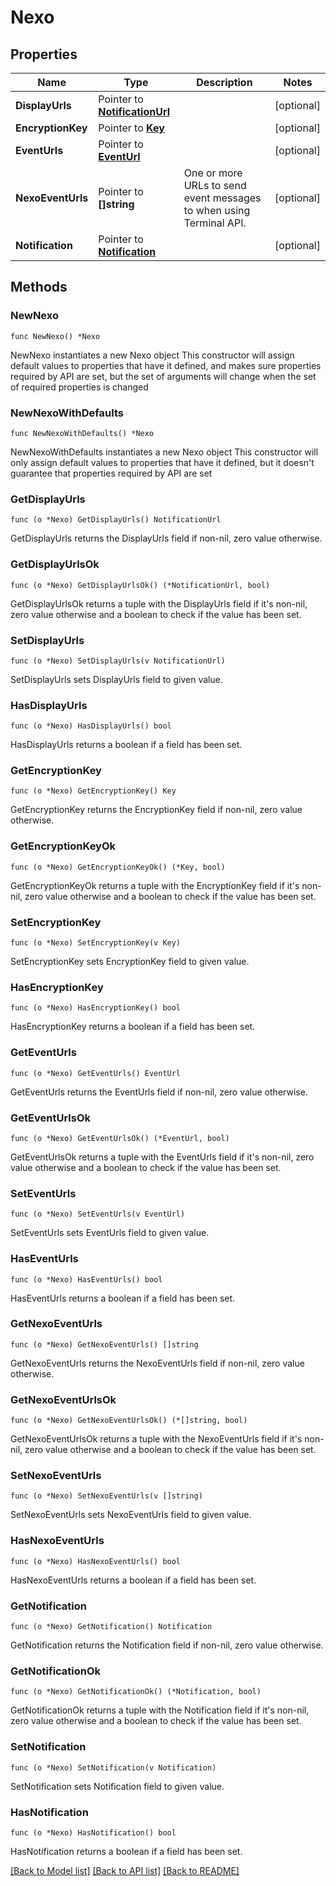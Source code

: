 # Nexo

## Properties

Name | Type | Description | Notes
------------ | ------------- | ------------- | -------------
**DisplayUrls** | Pointer to [**NotificationUrl**](NotificationUrl.md) |  | [optional] 
**EncryptionKey** | Pointer to [**Key**](Key.md) |  | [optional] 
**EventUrls** | Pointer to [**EventUrl**](EventUrl.md) |  | [optional] 
**NexoEventUrls** | Pointer to **[]string** | One or more URLs to send event messages to when using Terminal API. | [optional] 
**Notification** | Pointer to [**Notification**](Notification.md) |  | [optional] 

## Methods

### NewNexo

`func NewNexo() *Nexo`

NewNexo instantiates a new Nexo object
This constructor will assign default values to properties that have it defined,
and makes sure properties required by API are set, but the set of arguments
will change when the set of required properties is changed

### NewNexoWithDefaults

`func NewNexoWithDefaults() *Nexo`

NewNexoWithDefaults instantiates a new Nexo object
This constructor will only assign default values to properties that have it defined,
but it doesn't guarantee that properties required by API are set

### GetDisplayUrls

`func (o *Nexo) GetDisplayUrls() NotificationUrl`

GetDisplayUrls returns the DisplayUrls field if non-nil, zero value otherwise.

### GetDisplayUrlsOk

`func (o *Nexo) GetDisplayUrlsOk() (*NotificationUrl, bool)`

GetDisplayUrlsOk returns a tuple with the DisplayUrls field if it's non-nil, zero value otherwise
and a boolean to check if the value has been set.

### SetDisplayUrls

`func (o *Nexo) SetDisplayUrls(v NotificationUrl)`

SetDisplayUrls sets DisplayUrls field to given value.

### HasDisplayUrls

`func (o *Nexo) HasDisplayUrls() bool`

HasDisplayUrls returns a boolean if a field has been set.

### GetEncryptionKey

`func (o *Nexo) GetEncryptionKey() Key`

GetEncryptionKey returns the EncryptionKey field if non-nil, zero value otherwise.

### GetEncryptionKeyOk

`func (o *Nexo) GetEncryptionKeyOk() (*Key, bool)`

GetEncryptionKeyOk returns a tuple with the EncryptionKey field if it's non-nil, zero value otherwise
and a boolean to check if the value has been set.

### SetEncryptionKey

`func (o *Nexo) SetEncryptionKey(v Key)`

SetEncryptionKey sets EncryptionKey field to given value.

### HasEncryptionKey

`func (o *Nexo) HasEncryptionKey() bool`

HasEncryptionKey returns a boolean if a field has been set.

### GetEventUrls

`func (o *Nexo) GetEventUrls() EventUrl`

GetEventUrls returns the EventUrls field if non-nil, zero value otherwise.

### GetEventUrlsOk

`func (o *Nexo) GetEventUrlsOk() (*EventUrl, bool)`

GetEventUrlsOk returns a tuple with the EventUrls field if it's non-nil, zero value otherwise
and a boolean to check if the value has been set.

### SetEventUrls

`func (o *Nexo) SetEventUrls(v EventUrl)`

SetEventUrls sets EventUrls field to given value.

### HasEventUrls

`func (o *Nexo) HasEventUrls() bool`

HasEventUrls returns a boolean if a field has been set.

### GetNexoEventUrls

`func (o *Nexo) GetNexoEventUrls() []string`

GetNexoEventUrls returns the NexoEventUrls field if non-nil, zero value otherwise.

### GetNexoEventUrlsOk

`func (o *Nexo) GetNexoEventUrlsOk() (*[]string, bool)`

GetNexoEventUrlsOk returns a tuple with the NexoEventUrls field if it's non-nil, zero value otherwise
and a boolean to check if the value has been set.

### SetNexoEventUrls

`func (o *Nexo) SetNexoEventUrls(v []string)`

SetNexoEventUrls sets NexoEventUrls field to given value.

### HasNexoEventUrls

`func (o *Nexo) HasNexoEventUrls() bool`

HasNexoEventUrls returns a boolean if a field has been set.

### GetNotification

`func (o *Nexo) GetNotification() Notification`

GetNotification returns the Notification field if non-nil, zero value otherwise.

### GetNotificationOk

`func (o *Nexo) GetNotificationOk() (*Notification, bool)`

GetNotificationOk returns a tuple with the Notification field if it's non-nil, zero value otherwise
and a boolean to check if the value has been set.

### SetNotification

`func (o *Nexo) SetNotification(v Notification)`

SetNotification sets Notification field to given value.

### HasNotification

`func (o *Nexo) HasNotification() bool`

HasNotification returns a boolean if a field has been set.


[[Back to Model list]](../README.md#documentation-for-models) [[Back to API list]](../README.md#documentation-for-api-endpoints) [[Back to README]](../README.md)


